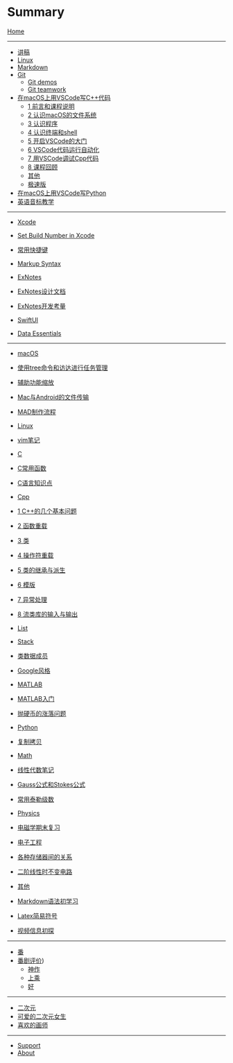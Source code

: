 # Summary

[Home](SITE/foreword/site_info.md)

---

- [讲稿]()
- [Linux](LECTURE/linux/linux.md)
- [Markdown](LECTURE/markdown/markdown.md)
- [Git](LECTURE/git/git.md)
    - [Git demos](LECTURE/git/git-demos.md)
    - [Git teamwork](LECTURE/git/git-teamwork.md)
- [在macOS上用VSCode写C++代码](LECTURE/vscode_cpp_macos/0_about.md)
    - [1 前言和课程说明](LECTURE/vscode_cpp_macos/1_前言和课程说明.md)
    - [2 认识macOS的文件系统](LECTURE/vscode_cpp_macos/2_认识macOS的文件系统.md)
    - [3 认识程序](LECTURE/vscode_cpp_macos/3_认识程序.md)
    - [4 认识终端和shell](LECTURE/vscode_cpp_macos/4_认识终端和shell.md)
    - [5 开启VSCode的大门](LECTURE/vscode_cpp_macos/5_开启VSCode的大门.md)
    - [6 VSCode代码运行自动化](LECTURE/vscode_cpp_macos/6_VSCode代码运行自动化.md)
    - [7 用VSCode调试Cpp代码](LECTURE/vscode_cpp_macos/7_用VSCode调试Cpp代码.md)
    - [8 课程回顾](LECTURE/vscode_cpp_macos/8_课程回顾.md)
    - [其他](LECTURE/vscode_cpp_macos/9_others.md)
    - [极速版](LECTURE/vscode_cpp_macos/10_极速版.md)
- [在macOS上用VSCode写Python](LECTURE/vscode_python_macos/0_main.md)
- [英语音标教学](LECTURE/english/phonetic-symbol.md)

---

- [Xcode]()
- [Set Build Number in Xcode](DEV/Xcode/set-build-number.md)
- [常用快捷键](DEV/Xcode/shortcuts.md)
- [Markup Syntax](DEV/Xcode/markup.md)

- [ExNotes]()
- [ExNotes设计文档](DEV/ExNotes/exnotes-doc.md)
- [ExNotes开发考量](DEV/ExNotes/learning.md)

- [SwiftUI]()
- [Data Essentials](DEV/SwiftUI/data-essentials.md)

---

- [macOS]()
- [使用tree命令和访达进行任务管理](BLOG/macOS/tree.md)
- [辅助功能缩放](BLOG/macOS/zoom.md)
- [Mac与Android的文件传输](LECTURE/sharing_mac_android/0_main.md)
- [MAD制作流程](BLOG/macOS/mad.md)

- [Linux]()
- [vim笔记](BLOG/Linux/vim.md)

- [C]()
- [C常用函数](BLOG/C/final.md)
- [C语言知识点](BLOG/C/review.md)

- [Cpp]()
- [1 C++的几个基本问题](BLOG/Cpp/1.md)
- [2 函数重载](BLOG/Cpp/2.md)
- [3 类](BLOG/Cpp/3.md)
- [4 操作符重载](BLOG/Cpp/4.md)
- [5 类的继承与派生](BLOG/Cpp/5.md)
- [6 模版](BLOG/Cpp/6.md)
- [7 异常处理](BLOG/Cpp/7.md)
- [8 流类库的输入与输出](BLOG/Cpp/8.md)
- [List](BLOG/Cpp/List.md)
- [Stack](BLOG/Cpp/Stack.md)
- [类数据成员](BLOG/Cpp/class-properties.md)
- [Google风格](BLOG/Cpp/google-format.md)

- [MATLAB]()
- [MATLAB入门](BLOG/MATLAB/tour.md)
- [抛硬币的涨落问题](BLOG/MATLAB/coin.md)

- [Python]()
- [复制拷贝](BLOG/Python/copy.md)

- [Math]()
- [线性代数笔记](BLOG/math/linear.md)
- [Gauss公式和Stokes公式](BLOG/math/guass-stokes.md)
- [常用泰勒级数](BLOG/math/taylor.md)

- [Physics]()
- [电磁学期末复习](BLOG/physics/electromagnetics.md)

- [电子工程]()
- [各种存储器间的关系](BLOG/EE/storage.md)
- [二阶线性时不变电路](BLOG/EE/rlc.md)

- [其他]()
- [Markdown语法初学习](BLOG/markdown/grammars.md)
- [Latex简易符号](BLOG/markdown/latex.md)
- [视频信息初探](BLOG/video/info.md)

---

- [番]()
- [番剧评价](ANIME/anime_rating.md))
    - [神作](ANIME/anime_rating_extraordinary.md)
    - [上乘](ANIME/anime_rating_great.md)
    - [好](ANIME/anime_rating_good.md)

---

- [二次元]()
- [可爱的二次元女生](NIJIGENN/nijigenn_kawaii.md)
- [喜欢的画师](NIJIGENN/sukina_ekaki.md)

---

- [Support](SITE/postscript/support.md)
- [About](SITE/postscript/site_build.md)
